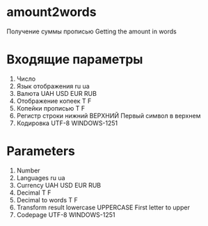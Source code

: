 # amount2words
Получение суммы прописью
Getting the amount in words

# Входящие параметры
1. Число
2. Язык отображения    ru  ua
3. Валюта              UAH USD EUR RUB
4. Отображение копеек  T F
5. Копейки прописью    T F
6. Регистр строки      нижний ВЕРХНИЙ Первый символ в верхнем
7. Кодировка           UTF-8 WINDOWS-1251


# Parameters
1. Number
2. Languages    ru  ua
3. Currency     UAH USD EUR RUB
4. Decimal      T F
5. Decimal to words T F
6. Transform result lowercase UPPERCASE First letter to upper
7. Codepage     UTF-8 WINDOWS-1251
